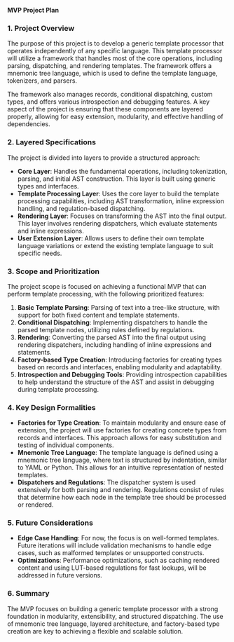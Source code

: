 **MVP Project Plan**

### 1. **Project Overview**
The purpose of this project is to develop a generic template processor that operates independently of any specific language. This template processor will utilize a framework that handles most of the core operations, including parsing, dispatching, and rendering templates. The framework offers a mnemonic tree language, which is used to define the template language, tokenizers, and parsers.

The framework also manages records, conditional dispatching, custom types, and offers various introspection and debugging features. A key aspect of the project is ensuring that these components are layered properly, allowing for easy extension, modularity, and effective handling of dependencies.

### 2. **Layered Specifications**
The project is divided into layers to provide a structured approach:
   - **Core Layer**: Handles the fundamental operations, including tokenization, parsing, and initial AST construction. This layer is built using generic types and interfaces.
   - **Template Processing Layer**: Uses the core layer to build the template processing capabilities, including AST transformation, inline expression handling, and regulation-based dispatching.
   - **Rendering Layer**: Focuses on transforming the AST into the final output. This layer involves rendering dispatchers, which evaluate statements and inline expressions.
   - **User Extension Layer**: Allows users to define their own template language variations or extend the existing template language to suit specific needs.

### 3. **Scope and Prioritization**
The project scope is focused on achieving a functional MVP that can perform template processing, with the following prioritized features:
   1. **Basic Template Parsing**: Parsing of text into a tree-like structure, with support for both fixed content and template statements.
   2. **Conditional Dispatching**: Implementing dispatchers to handle the parsed template nodes, utilizing rules defined by regulations.
   3. **Rendering**: Converting the parsed AST into the final output using rendering dispatchers, including handling of inline expressions and statements.
   4. **Factory-based Type Creation**: Introducing factories for creating types based on records and interfaces, enabling modularity and adaptability.
   5. **Introspection and Debugging Tools**: Providing introspection capabilities to help understand the structure of the AST and assist in debugging during template processing.

### 4. **Key Design Formalities**
   - **Factories for Type Creation**: To maintain modularity and ensure ease of extension, the project will use factories for creating concrete types from records and interfaces. This approach allows for easy substitution and testing of individual components.
   - **Mnemonic Tree Language**: The template language is defined using a mnemonic tree language, where text is structured by indentation, similar to YAML or Python. This allows for an intuitive representation of nested templates.
   - **Dispatchers and Regulations**: The dispatcher system is used extensively for both parsing and rendering. Regulations consist of rules that determine how each node in the template tree should be processed or rendered.

### 5. **Future Considerations**
   - **Edge Case Handling**: For now, the focus is on well-formed templates. Future iterations will include validation mechanisms to handle edge cases, such as malformed templates or unsupported constructs.
   - **Optimizations**: Performance optimizations, such as caching rendered content and using LUT-based regulations for fast lookups, will be addressed in future versions.

### 6. **Summary**
The MVP focuses on building a generic template processor with a strong foundation in modularity, extensibility, and structured dispatching. The use of mnemonic tree language, layered architecture, and factory-based type creation are key to achieving a flexible and scalable solution.

